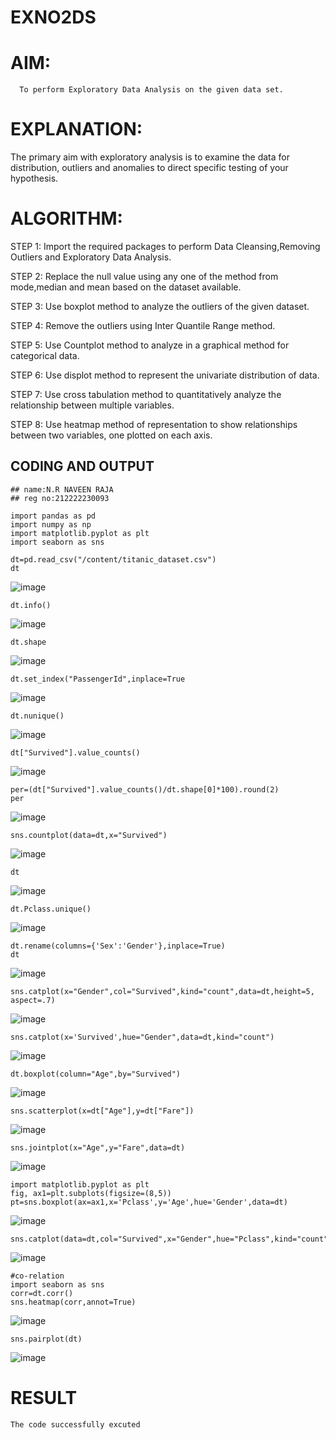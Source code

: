 # EXNO2DS
# AIM:
      To perform Exploratory Data Analysis on the given data set.
      
# EXPLANATION:
  The primary aim with exploratory analysis is to examine the data for distribution, outliers and anomalies to direct specific testing of your hypothesis.
  
# ALGORITHM:
STEP 1: Import the required packages to perform Data Cleansing,Removing Outliers and Exploratory Data Analysis.

STEP 2: Replace the null value using any one of the method from mode,median and mean based on the dataset available.

STEP 3: Use boxplot method to analyze the outliers of the given dataset.

STEP 4: Remove the outliers using Inter Quantile Range method.

STEP 5: Use Countplot method to analyze in a graphical method for categorical data.

STEP 6: Use displot method to represent the univariate distribution of data.

STEP 7: Use cross tabulation method to quantitatively analyze the relationship between multiple variables.

STEP 8: Use heatmap method of representation to show relationships between two variables, one plotted on each axis.

## CODING AND OUTPUT
```
## name:N.R NAVEEN RAJA
## reg no:212222230093
```
```
import pandas as pd
import numpy as np
import matplotlib.pyplot as plt
import seaborn as sns
```
```
dt=pd.read_csv("/content/titanic_dataset.csv")
dt
```

![image](https://github.com/hashish9275/EXNO2DS/assets/118707521/f77a2404-c9b8-44c7-ba01-599200fa1147)
```
dt.info()
```

![image](https://github.com/hashish9275/EXNO2DS/assets/118707521/3a577d9f-603c-4d7f-8139-e6c72bed9d13)
```
dt.shape
```
![image](https://github.com/hashish9275/EXNO2DS/assets/118707521/8991d428-cdd2-443c-8078-b4346f4cc322)
```
dt.set_index("PassengerId",inplace=True
```

![image](https://github.com/hashish9275/EXNO2DS/assets/118707521/5f777cd7-b4bf-4205-bd4d-c8e7129df71b)
```
dt.nunique()
```
![image](https://github.com/hashish9275/EXNO2DS/assets/118707521/cbf00a99-302e-4d07-adfc-654dd2a0ddf3)
```
dt["Survived"].value_counts()
```
![image](https://github.com/hashish9275/EXNO2DS/assets/118707521/2cad5b3f-e7cb-40c7-b5dd-aa3ce0a24075)
```
per=(dt["Survived"].value_counts()/dt.shape[0]*100).round(2)
per
```
![image](https://github.com/hashish9275/EXNO2DS/assets/118707521/5219ba21-a67a-47d2-8748-bb9f9062bc32)
```
sns.countplot(data=dt,x="Survived")
```
![image](https://github.com/hashish9275/EXNO2DS/assets/118707521/38fbaa01-6ea6-479e-8ca6-123c70d36104)
```
dt
```
![image](https://github.com/hashish9275/EXNO2DS/assets/118707521/b1889806-eafd-44c8-b06e-afe4e07dbacf)
```
dt.Pclass.unique()
```
![image](https://github.com/hashish9275/EXNO2DS/assets/118707521/d3a77afb-df27-4873-871f-cb0bcda67d0f)
```
dt.rename(columns={'Sex':'Gender'},inplace=True)
dt
```
![image](https://github.com/hashish9275/EXNO2DS/assets/118707521/abafd819-f22d-4ea1-8837-8d6a9704703d)
```
sns.catplot(x="Gender",col="Survived",kind="count",data=dt,height=5, aspect=.7)
```
![image](https://github.com/hashish9275/EXNO2DS/assets/118707521/439b5e9a-b97c-4c06-9bde-bc25f380bff7)
```
sns.catplot(x='Survived',hue="Gender",data=dt,kind="count")
```
![image](https://github.com/hashish9275/EXNO2DS/assets/118707521/e0e16968-e2d7-4d45-ace9-cf90f9ff03f1)
```
dt.boxplot(column="Age",by="Survived")
```
![image](https://github.com/hashish9275/EXNO2DS/assets/118707521/bb51975b-955b-420b-b4d4-cc2162832753)
```
sns.scatterplot(x=dt["Age"],y=dt["Fare"])
```
![image](https://github.com/hashish9275/EXNO2DS/assets/118707521/fff67187-e7cd-448f-b635-8f7e47a6144c)
```
sns.jointplot(x="Age",y="Fare",data=dt)
```
![image](https://github.com/hashish9275/EXNO2DS/assets/118707521/49e84a2a-06b4-4eed-a4ca-59252bf195d5)
```
import matplotlib.pyplot as plt
fig, ax1=plt.subplots(figsize=(8,5))
pt=sns.boxplot(ax=ax1,x='Pclass',y='Age',hue='Gender',data=dt)
```
![image](https://github.com/hashish9275/EXNO2DS/assets/118707521/8896edd6-0750-49ea-9c0b-e8c760d190c5)
```
sns.catplot(data=dt,col="Survived",x="Gender",hue="Pclass",kind="count")
```
![image](https://github.com/hashish9275/EXNO2DS/assets/118707521/ca363de7-cedd-4b52-a794-3f5f9fea5ea2)
```
#co-relation
import seaborn as sns
corr=dt.corr()
sns.heatmap(corr,annot=True)
```
![image](https://github.com/hashish9275/EXNO2DS/assets/118707521/25eb13f2-4d89-4c46-8f14-f05183088193)
```
sns.pairplot(dt)
```
![image](https://github.com/hashish9275/EXNO2DS/assets/118707521/7a4a643a-8d14-4f1a-afc9-c043473f7b37)

# RESULT
```
The code successfully excuted
```
